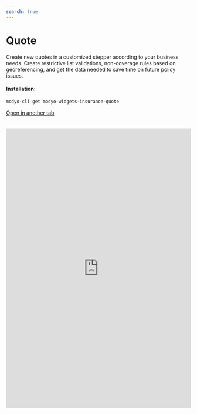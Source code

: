 ```yaml
---
search: true
---
```


# Quote

Create new quotes in a customized stepper according to your business needs. Create restrictive list validations, non-coverage rules based on georeferencing, and get the data needed to save time on future policy issues.

#### Installation:

```bash
modyo-cli get modyo-widgets-insurance-quote
```

[Open in another tab](https://widgets.modyo.com/seguros/broker/cotizador)

 <iframe id="widgetFrame" src="https://widgets.modyo.com/seguros/broker/cotizador" width="100%" frameBorder="0"  style="min-height:762px;overflow:auto;margin-top:20px;"/> 

| Feature                  | Description                                                                                                                                                                              |
|--------------------------------|------------------------------------------------------------------------------------------------------------------------------------------------------------------------------------------|
| Stepper                        | Quickly and organized customize the steps you want for your quoter.                                                                                                        |
| Customizing Forms | Configure the forms and data you require according to the quoter. Saves information according to the product and makes it easy to create new quotes.                              |
| Validations                   | It integrates in the data validations restrictive lists, georeferencing of risks according to the interest of the business.                                                                 |
| Claims                 | Generate accident validations and digitally optimize processes for your quoter reduces manual or referral complexities.                                           |
| Overview                        | Present a summary of the quote before generating it to validate hedges, deductibles and offer the option to set up premium increment percentages for your intermediaries. |
| Download documents         | It allows the download of documents from a current quote, send via email and configure the options according to the needs of the intermediaries.              |
